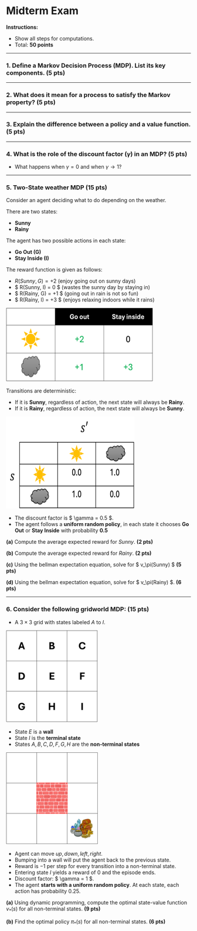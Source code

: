 # Midterm Exam 

**Instructions:**  
- Show all steps for computations.   
- Total: **50 points**

---

### 1. Define a Markov Decision Process (MDP). List its key components. **(5 pts)**

---

### 2. What does it mean for a process to satisfy the Markov property? **(5 pts)**


---

### 3. Explain the difference between a policy and a value function. **(5 pts)**

---

### 4. What is the role of the discount factor $(γ)$ in an MDP? **(5 pts)**  
- What happens when $γ = 0$ and when $γ → 1?$ 

---

### 5. Two-State weather MDP (15 pts)

Consider an agent deciding what to do depending on the weather.  

There are two states:

- **Sunny**  
- **Rainy**  

The agent has two possible actions in each state:

- **Go Out (G)**  
- **Stay Inside (I)**  

The reward function is given as follows:

- $R(Sunny, G) = +2$ (enjoy going out on sunny days)  
- $ R(Sunny, I) = 0 $ (wastes the sunny day by staying in)  
- $ R(Rainy, G) = +1 $ (going out in rain is not so fun)  
- $ R(Rainy, I) = +3 $ (enjoys relaxing indoors while it rains)  

<img src="Picture4.png" height="200" width="400
">

Transitions are deterministic:
- If it is **Sunny**, regardless of action, the next state will always be **Rainy**.  
- If it is **Rainy**, regardless of action, the next state will always be **Sunny**.  

<img src="Picture3.png" height="250" width="350
">

- The discount factor is $ \gamma = 0.5 $.  
- The agent follows a **uniform random policy**, in each state it chooses **Go Out** or **Stay Inside** with probability **0.5**



**(a)** Compute the average expected reward for $Sunny$. **(2 pts)**

**(b)** Compute the average expected reward for $Rainy$. **(2 pts)**

**(c)** Using the bellman expectation equation, solve for $ v_\pi(Sunny) $  **(5 pts)**

**(d)** Using the bellman expectation equation, solve for $ v_\pi(Rainy) $. **(6 pts)**


---

### 6. Consider the following gridworld MDP: **(15 pts)**  
- A $3×3$ grid with states labeled $A$ to $I$. 


<img src="Picture2.png" height="250" width="250">


- State $E$ is a **wall**
- State $I$ is the **terminal state**
- States $A,B,C,D,F,G,H$ are the **non-terminal states**

<img src="Picture1.png" height="250" width="250">



- Agent can move ${up, down, left, right}$. 
- Bumping into a wall will put the agent back to the previous state.  
- Reward is $-1$ per step for every transition into a non-terminal state. 
- Entering state $I$ yields a reward of $0$ and the episode ends.  
- Discount factor: $ \gamma = 1 $.
- The agent **starts with a uniform random policy**. At each state, each action has probability $0.25$.  

**(a)** Using dynamic programming, compute the optimal state-value function $v_*(s)$ for all non-terminal states. **(9 pts)**

**(b)** Find the optimal  policy $\pi_*(s)$ for all non-terminal states. **(6 pts)**



